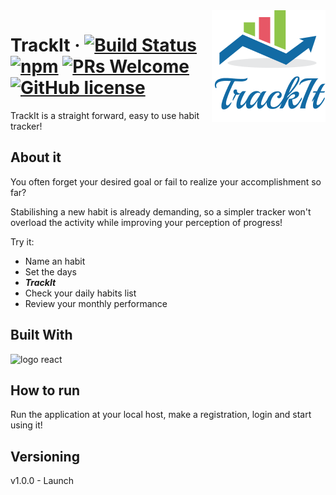 <img src="./public/assets/logo_TrackIt.png" alt="Logo of the project" align="right"/>

# TrackIt &middot; [![Build Status](https://img.shields.io/travis/npm/npm/latest.svg?style=flat-square)](https://travis-ci.org/npm/npm) [![npm](https://img.shields.io/npm/v/npm.svg?style=flat-square)](https://www.npmjs.com/package/npm) [![PRs Welcome](https://img.shields.io/badge/PRs-welcome-brightgreen.svg?style=flat-square)](http://makeapullrequest.com) [![GitHub license](https://img.shields.io/badge/license-MIT-blue.svg?style=flat-square)](https://github.com/your/your-project/blob/master/LICENSE)

TrackIt is a straight forward, easy to use habit tracker!


## About it

You often forget your desired goal or fail to realize your accomplishment so far?

Stabilishing a new habit is already demanding, so a simpler tracker won't overload the activity while improving your perception of progress!

Try it:
  - Name an habit
  - Set the days
  - ***TrackIt***
  - Check your daily habits list
  - Review your monthly performance


## Built With
<img src="https://img.shields.io/badge/React-20232A?style=for-the-badge&logo=react&logoColor=61DAFB" alt="logo react"/> </br>


## How to run

Run the application at your local host, make a registration, login and start using it!


## Versioning

v1.0.0 - Launch
